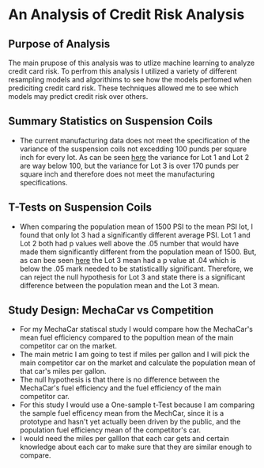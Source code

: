 # An Analysis of Credit Risk Analysis

## Purpose of Analysis
The main prupose of this analysis was to utlize machine learning to analyze credit card risk. To perfrom this analysis I utilized a variety of different resampling models and algorithims to see how the models perfomed when prediciting credit card risk. These techniques allowed me to see which models may predict credit risk over others. 

## Summary Statistics on Suspension Coils
-  The current manufacturing data does not meet the specification of the variance of the suspension coils not excedding 100 punds per square inch for every lot. As can be seen [here](https://github.com/jmerenstein/MechaCar_Statistical_Analysis/blob/main/lot_summary.png) the variance for Lot 1 and Lot 2 are way below 100, but the variance for Lot 3 is over 170 punds per square inch and therefore does not meet the manufacturing specifications. 

## T-Tests on Suspension Coils
- When comparing the population mean of 1500 PSI to the mean PSI lot, I found that only lot 3 had a significantly different average PSI. Lot 1 and Lot 2 both had p values well above the .05 number that would have made them significantly different from the population mean of 1500. But, as can bee seen [here](https://github.com/jmerenstein/MechaCar_Statistical_Analysis/blob/main/Lot3_Ttest.png) the Lot 3 mean had a p value at .04 which is below the .05 mark needed to be statisticallly significant. Therefore, we can reject the null hypothesis for Lot 3 and state there is a significant difference between the population mean and the Lot 3 mean.

## Study Design: MechaCar vs Competition
- For my MechaCar statiscal study I would compare how the MechaCar's mean fuel efficiency compared to the popultion mean of the main competitor car on the market.
- The main metric I am going to test if miles per gallon and I will pick the main competitor car on the market and calculate the population mean of that car's miles per gallon.
- The null hypothesis is that there is no difference between the MechaCar's fuel efficiency and the fuel efficiency of the main competitor car.
- For this study I would use a One-sample t-Test because I am comparing the sample fuel efficency mean from the MechCar, since it is a prototype and hasn't yet actually been driven by the public, and the population fuel efficiency mean of the competitor's car.
- I would need the miles per galllon that each car gets and certain knowledge about each car to make sure that they are similar enough to compare. 
